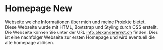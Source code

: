 # Homepage New
Webseite welche Informationen über mich und meine Projekte bietet.  
Diese Webseite wurde mit HTML, Bootstrap und Styling durch CSS erstellt.  
Die Webseite können Sie unter der URL [info.alexanderernst.ch](https://info.alexanderernst.ch) finden. Dies ist eine nachfolger Webseite zur ersten Homepage und wird eventuell die alte homepage ablösen.  
